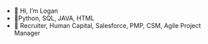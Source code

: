 - 👋 Hi, I’m Logan
- 🌱Python, SQL, JAVA, HTML 
- 🥷 Recruiter, Human Capital, Salesforce, PMP, CSM, Agile Project Manager
<!---
DataChiLand/DataChiLand is a ✨ special ✨ repository because its `README.md` (this file) appears on your GitHub profile.
You can click the Preview link to take a look at your changes.
--->
